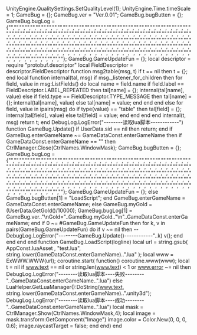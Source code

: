 UnityEngine.QualitySettings.SetQualityLevel(1);
UnityEngine.Time.timeScale = 1;
GameBug = {};
GameBug.ver = "Ver.0.01";
GameBug.bugButten = {};
GameBug.bugLog = {"","","","","","","","","","","","","","","","","","","","","","","","","","","","","","","","","","","","","","","","","","","","","","","","","","","","","","","","","","","","","","","","","","","","","","","","","","","","","","","","","","","","","","","","","","","","","","","","","","","","","","","","","","","","","","","","","","","","","","","","","","","","","","","","","","","","","","","","","","","","","","","","","","","","","","","","","","","","","","","","","","","","","","","","","","","","","","","","","","","",""};
GameBug.GameUpdateFun = {};
local descriptor = require "protobuf.descriptor"
local FieldDescriptor = descriptor.FieldDescriptor
function msg2table(msg, t)
    if t == nil then
        t = {};
    end
    local function internal(tal, msg)
        if msg._listener_for_children then
            for field, value in msg:ListFields() do
                local name = field.name
                if field.label == FieldDescriptor.LABEL_REPEATED then
                    tal[name] = {};
                    internal(tal[name], value)
                else
                    if field.type == FieldDescriptor.TYPE_MESSAGE then
                        tal[name] = {};
                        internal(tal[name], value)
                    else
                        tal[name] = value;
                    end
                end
            end
        else
            for field, value in ipairs(msg) do
                if type(value) == "table" then
                    tal[field] = {};
                    internal(tal[field], value)
                else
                    tal[field] = value;
                end
            end
        end
    end
    internal(t, msg)
    return t;
end
DebugLog.LogError("--------读取lua脚本------------")
function GameBug.Update()
    if UserData.sid == nil then
        return;
    end
    if GameBug.enterGameName ~= GameDataConst.enterGameName then
        if GameDataConst.enterGameName == "" then
            CtrlManager.Close(CtrlNames.WindowMask);
            GameBug.bugButten = {};
            GameBug.bugLog = {"","","","","","","","","","","","","","","","","","","","","","","","","","","","","","","","","","","","","","","","","","","","","","","","","","","","","","","","","","","","","","","","","","","","","","","","","","","","","","","","","","","","","","","","","","","","","","","","","","","","","","","","","","","","","","","","","","","","","","","","","","","","","","","","","","","","","","","","","","","","","","","","","","","","","","","","","","","","","","","","","","","","","","","","","","","","","","","","","","","",""};
            GameBug.GameUpdateFun = {};
        else
            GameBug.bugButten[1] = "LoadScript";
        end
        GameBug.enterGameName = GameDataConst.enterGameName;
    else
        GameBug.myGold = (UserData.GetGold()/10000);
        GameBug.bugLog[1] = GameBug.ver.."\nGold="..GameBug.myGold.."\n"..GameDataConst.enterGameName;
    end
    if 0 ~= #GameBug.GameUpdateFun then
        for k, v in pairs(GameBug.GameUpdateFun) do
            if v ~= nil then
    -- DebugLog.LogError("--------GameBug.Update()------------"..k)
                v();
            end
        end
    end
end
function GameBug.LoadScript(logline)
    local url = string.gsub( AppConst.luaAsset , "test.lua", string.lower(GameDataConst.enterGameName)..".lua" );
    local www = ExWWW.WWW(url);
    coroutine.start(
    function()
        coroutine.www(www);
        local t = nil
        if www.text == nil or string.len(www.text) < 1 or www.error ~= nil then
DebugLog.LogError("--------读取lua脚本----失败--------"..GameDataConst.enterGameName..".lua")
        else			
            LuaHelper.GetLuaManager():DoString(www.text, string.lower(GameDataConst.enterGameName)..".unity3d");
DebugLog.LogError("--------读取lua脚本----成功--------"..GameDataConst.enterGameName..".lua")
            local mask = CtrlManager.Show(CtrlNames.WindowMask,4);
            local image = mask.transform:GetComponent("Image")
            image.color = Color.New(0, 0, 0, 0.6);
            image.raycastTarget = false;
        end
    end)
end
